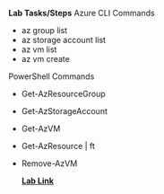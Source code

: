 
**Lab Tasks/Steps**
Azure CLI Commands
- az group list
- az storage account list
- az vm list
- az vm create

PowerShell Commands
- Get-AzResourceGroup
- Get-AzStorageAccount
- Get-AzVM
- Get-AzResource | ft
- Remove-AzVM
  
  **[Lab Link](https://learn.acloud.guru/handson/c3b7cd51-ba36-4bdb-b815-0ea8b444a41f/course/az-900-microsoft-azure-fundamentals)** 